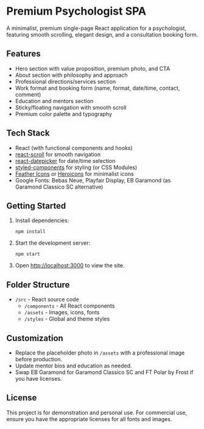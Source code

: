 # Premium Psychologist SPA

A minimalist, premium single-page React application for a psychologist, featuring smooth scrolling, elegant design, and a consultation booking form.

## Features

- Hero section with value proposition, premium photo, and CTA
- About section with philosophy and approach
- Professional directions/services section
- Work format and booking form (name, format, date/time, contact, comment)
- Education and mentors section
- Sticky/floating navigation with smooth scroll
- Premium color palette and typography

## Tech Stack

- React (with functional components and hooks)
- [react-scroll](https://www.npmjs.com/package/react-scroll) for smooth navigation
- [react-datepicker](https://www.npmjs.com/package/react-datepicker) for date/time selection
- [styled-components](https://styled-components.com/) for styling (or CSS Modules)
- [Feather Icons](https://feathericons.com/) or [Heroicons](https://heroicons.com/) for minimalist icons
- Google Fonts: Bebas Neue, Playfair Display, EB Garamond (as Garamond Classico SC alternative)

## Getting Started

1. Install dependencies:

   ```
   npm install
   ```

2. Start the development server:

   ```
   npm start
   ```

3. Open [http://localhost:3000](http://localhost:3000) to view the site.

## Folder Structure

- `/src` - React source code
  - `/components` - All React components
  - `/assets` - Images, icons, fonts
  - `/styles` - Global and theme styles

## Customization

- Replace the placeholder photo in `/assets` with a professional image before production.
- Update mentor bios and education as needed.
- Swap EB Garamond for Garamond Classico SC and FT Polar by Frost if you have licenses.

## License

This project is for demonstration and personal use. For commercial use, ensure you have the appropriate licenses for all fonts and images.